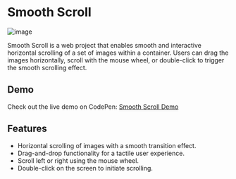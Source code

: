 # Smooth Scroll

![image](https://github.com/Lunar-spec/smooth-scroll/assets/63588348/7fd32ee1-323a-464e-b993-a0cf717e471d)

Smooth Scroll is a web project that enables smooth and interactive horizontal scrolling of a set of images within a container. Users can drag the images horizontally, scroll with the mouse wheel, or double-click to trigger the smooth scrolling effect.

## Demo
Check out the live demo on CodePen: [Smooth Scroll Demo](https://codepen.io/lunar-spec/full/jOXXGYg)

## Features
- Horizontal scrolling of images with a smooth transition effect.
- Drag-and-drop functionality for a tactile user experience.
- Scroll left or right using the mouse wheel.
- Double-click on the screen to initiate scrolling.
